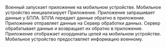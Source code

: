 Военный запускает приложение на мобильном устройстве.
Мобильное устройство инициализирует Приложение.
Приложение запрашивает данные у БПЛА.
БПЛА передает данные обратно в приложение.
Приложение отправляет данные на Сервер обработки данных.
Сервер обрабатывает данные и возвращает их обратно в приложение.
Приложение отображает координаты целей на мобильном устройстве.
Мобильное устройство предоставляет информацию военному.
